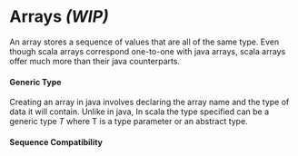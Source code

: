 # Arrays _(WIP)_
An array stores a sequence of values that are all of the same type. Even though scala arrays correspond one-to-one with java arrays, scala arrays offer much more than their java counterparts. 

#### Generic Type
Creating an array in java involves declaring the array name and the type of data it will contain.  Unlike in java, In scala the type specified can be a generic type _T_ where T is a type parameter or an abstract type.

#### Sequence Compatibility
